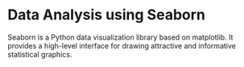 # Data Analysis using Seaborn
Seaborn is a Python data visualization library based on matplotlib. It provides a high-level interface for drawing attractive and informative statistical graphics.
